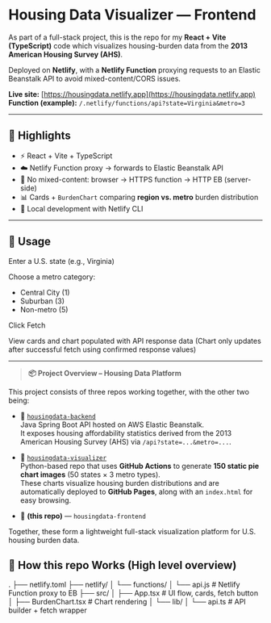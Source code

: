 # Housing Data Visualizer — Frontend

As part of a full-stack project, this is the repo for my **React + Vite (TypeScript)** code which visualizes housing-burden data from the **2013 American Housing Survey (AHS)**.  

Deployed on **Netlify**, with a **Netlify Function** proxying requests to an Elastic Beanstalk API to avoid mixed-content/CORS issues.

**Live site:** [https://housingdata.netlify.app](https://housingdata.netlify.app)  
**Function (example):** `/.netlify/functions/api?state=Virginia&metro=3`

---

## 🚀 Highlights

- ⚡️ React + Vite + TypeScript
- ☁️ Netlify Function proxy → forwards to Elastic Beanstalk API
- 🔐 No mixed-content: browser → HTTPS function → HTTP EB (server-side)
- 📊 Cards + `BurdenChart` comparing **region vs. metro** burden distribution
- 🧪 Local development with Netlify CLI

---

## 🧪 Usage

Enter a U.S. state (e.g., Virginia)

Choose a metro category:

- Central City (1)
- Suburban (3)
- Non-metro (5)

Click Fetch

View cards and chart populated with API response data
(Chart only updates after successful fetch using confirmed response values)

---

> **📦 Project Overview – Housing Data Platform**

This project consists of three repos working together, with the other two being:

- 🧠 [`housingdata-backend`](https://github.com/jasmingg/housingdata-backend)  
  Java Spring Boot API hosted on AWS Elastic Beanstalk.  
  It exposes housing affordability statistics derived from the 2013 American Housing Survey (AHS) via `/api?state=...&metro=...`.

- 🐍 [`housingdata-visualizer`](https://github.com/jasmingg/housingdata-visualizer)  
  Python-based repo that uses **GitHub Actions** to generate **150 static pie chart images** (50 states × 3 metro types).  
  These charts visualize housing burden distributions and are automatically deployed to **GitHub Pages**, along with an `index.html` for easy browsing.

- 🎨 **(this repo)** — `housingdata-frontend`  

Together, these form a lightweight full-stack visualization platform for U.S. housing burden data.


## 🧠 How this repo Works (High level overview)

.
├── netlify.toml
├── netlify/
│   └── functions/
│       └── api.js          # Netlify Function proxy to EB
├── src/
│   ├── App.tsx             # UI flow, cards, fetch button
│   ├── BurdenChart.tsx     # Chart rendering
│   └── lib/
│       └── api.ts          # API builder + fetch wrapper